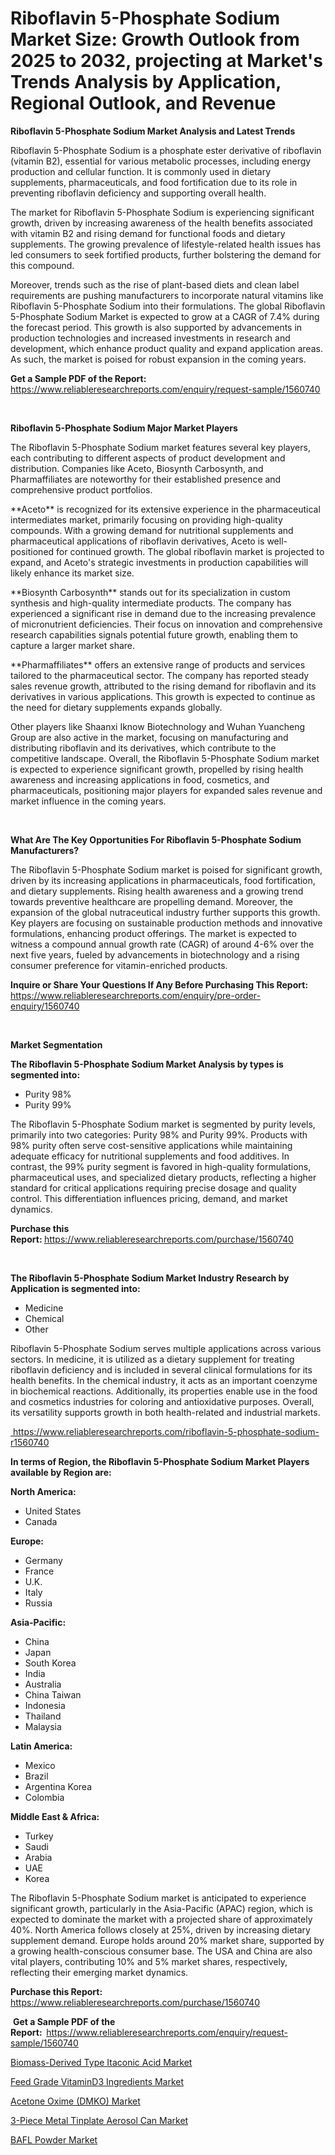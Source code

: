 <p><h1>Riboflavin 5-Phosphate Sodium Market Size: Growth Outlook from 2025 to 2032, projecting at Market's Trends Analysis by Application, Regional Outlook, and Revenue</h1></p><p><strong>Riboflavin 5-Phosphate Sodium Market Analysis and Latest Trends</strong></p>
<p><p>Riboflavin 5-Phosphate Sodium is a phosphate ester derivative of riboflavin (vitamin B2), essential for various metabolic processes, including energy production and cellular function. It is commonly used in dietary supplements, pharmaceuticals, and food fortification due to its role in preventing riboflavin deficiency and supporting overall health.</p><p>The market for Riboflavin 5-Phosphate Sodium is experiencing significant growth, driven by increasing awareness of the health benefits associated with vitamin B2 and rising demand for functional foods and dietary supplements. The growing prevalence of lifestyle-related health issues has led consumers to seek fortified products, further bolstering the demand for this compound. </p><p>Moreover, trends such as the rise of plant-based diets and clean label requirements are pushing manufacturers to incorporate natural vitamins like Riboflavin 5-Phosphate Sodium into their formulations. The global Riboflavin 5-Phosphate Sodium Market is expected to grow at a CAGR of 7.4% during the forecast period. This growth is also supported by advancements in production technologies and increased investments in research and development, which enhance product quality and expand application areas. As such, the market is poised for robust expansion in the coming years.</p></p>
<p><strong>Get a Sample PDF of the Report:&nbsp;</strong> <a href="https://www.reliableresearchreports.com/enquiry/request-sample/1560740?utm_campaign=112&utm_medium=2&utm_source=Github&utm_content=ia&utm_term=01022025&utm_id=riboflavin-5-phosphate-sodium">https://www.reliableresearchreports.com/enquiry/request-sample/1560740</a></p>
<p>&nbsp;</p>
<p><strong>Riboflavin 5-Phosphate Sodium Major Market Players</strong></p>
<p><p>The Riboflavin 5-Phosphate Sodium market features several key players, each contributing to different aspects of product development and distribution. Companies like Aceto, Biosynth Carbosynth, and Pharmaffiliates are noteworthy for their established presence and comprehensive product portfolios.</p><p>**Aceto** is recognized for its extensive experience in the pharmaceutical intermediates market, primarily focusing on providing high-quality compounds. With a growing demand for nutritional supplements and pharmaceutical applications of riboflavin derivatives, Aceto is well-positioned for continued growth. The global riboflavin market is projected to expand, and Aceto's strategic investments in production capabilities will likely enhance its market size.</p><p>**Biosynth Carbosynth** stands out for its specialization in custom synthesis and high-quality intermediate products. The company has experienced a significant rise in demand due to the increasing prevalence of micronutrient deficiencies. Their focus on innovation and comprehensive research capabilities signals potential future growth, enabling them to capture a larger market share.</p><p>**Pharmaffiliates** offers an extensive range of products and services tailored to the pharmaceutical sector. The company has reported steady sales revenue growth, attributed to the rising demand for riboflavin and its derivatives in various applications. This growth is expected to continue as the need for dietary supplements expands globally.</p><p>Other players like Shaanxi Iknow Biotechnology and Wuhan Yuancheng Group are also active in the market, focusing on manufacturing and distributing riboflavin and its derivatives, which contribute to the competitive landscape. Overall, the Riboflavin 5-Phosphate Sodium market is expected to experience significant growth, propelled by rising health awareness and increasing applications in food, cosmetics, and pharmaceuticals, positioning major players for expanded sales revenue and market influence in the coming years.</p></p>
<p>&nbsp;</p>
<p><strong>What Are The Key Opportunities For Riboflavin 5-Phosphate Sodium Manufacturers?</strong></p>
<p><p>The Riboflavin 5-Phosphate Sodium market is poised for significant growth, driven by its increasing applications in pharmaceuticals, food fortification, and dietary supplements. Rising health awareness and a growing trend towards preventive healthcare are propelling demand. Moreover, the expansion of the global nutraceutical industry further supports this growth. Key players are focusing on sustainable production methods and innovative formulations, enhancing product offerings. The market is expected to witness a compound annual growth rate (CAGR) of around 4-6% over the next five years, fueled by advancements in biotechnology and a rising consumer preference for vitamin-enriched products.</p></p>
<p><strong>Inquire or Share Your Questions If Any Before Purchasing This Report:</strong> <a href="https://www.reliableresearchreports.com/enquiry/pre-order-enquiry/1560740?utm_campaign=112&utm_medium=2&utm_source=Github&utm_content=ia&utm_term=01022025&utm_id=riboflavin-5-phosphate-sodium">https://www.reliableresearchreports.com/enquiry/pre-order-enquiry/1560740</a></p>
<p>&nbsp;</p>
<p><strong>Market Segmentation</strong></p>
<p><strong>The Riboflavin 5-Phosphate Sodium Market Analysis by types is segmented into:</strong></p>
<p><ul><li>Purity 98%</li><li>Purity 99%</li></ul></p>
<p><p>The Riboflavin 5-Phosphate Sodium market is segmented by purity levels, primarily into two categories: Purity 98% and Purity 99%. Products with 98% purity often serve cost-sensitive applications while maintaining adequate efficacy for nutritional supplements and food additives. In contrast, the 99% purity segment is favored in high-quality formulations, pharmaceutical uses, and specialized dietary products, reflecting a higher standard for critical applications requiring precise dosage and quality control. This differentiation influences pricing, demand, and market dynamics.</p></p>
<p><strong>Purchase this Report:&nbsp;</strong><a href="https://www.reliableresearchreports.com/purchase/1560740?utm_campaign=112&utm_medium=2&utm_source=Github&utm_content=ia&utm_term=01022025&utm_id=riboflavin-5-phosphate-sodium">https://www.reliableresearchreports.com/purchase/1560740</a></p>
<p>&nbsp;</p>
<p><strong>The Riboflavin 5-Phosphate Sodium Market Industry Research by Application is segmented into:</strong></p>
<p><ul><li>Medicine</li><li>Chemical</li><li>Other</li></ul></p>
<p><p>Riboflavin 5-Phosphate Sodium serves multiple applications across various sectors. In medicine, it is utilized as a dietary supplement for treating riboflavin deficiency and is included in several clinical formulations for its health benefits. In the chemical industry, it acts as an important coenzyme in biochemical reactions. Additionally, its properties enable use in the food and cosmetics industries for coloring and antioxidative purposes. Overall, its versatility supports growth in both health-related and industrial markets.</p></p>
<p><a href="https://www.reliableresearchreports.com/riboflavin-5-phosphate-sodium-r1560740?utm_campaign=112&utm_medium=2&utm_source=Github&utm_content=ia&utm_term=01022025&utm_id=riboflavin-5-phosphate-sodium">&nbsp;https://www.reliableresearchreports.com/riboflavin-5-phosphate-sodium-r1560740</a></p>
<p><strong>In terms of Region, the Riboflavin 5-Phosphate Sodium Market Players available by Region are:</strong></p>
<p>
    <p> <strong> North America: </strong>
        <ul>
            <li>United States</li>
            <li>Canada</li>
        </ul>
        </p> 
    <p> <strong> Europe: </strong>
        <ul>
            <li>Germany</li>
            <li>France</li>
            <li>U.K.</li>
            <li>Italy</li>
            <li>Russia</li>
        </ul>
        </p> 
    <p> <strong> Asia-Pacific: </strong>
        <ul>
            <li>China</li>
            <li>Japan</li>
            <li>South Korea</li>
            <li>India</li>
            <li>Australia</li>
            <li>China Taiwan</li>
            <li>Indonesia</li>
            <li>Thailand</li>
            <li>Malaysia</li>
        </ul>
        </p> 
    <p> <strong> Latin America: </strong>
        <ul>
            <li>Mexico</li>
            <li>Brazil</li>
            <li>Argentina Korea</li>
            <li>Colombia</li>
        </ul>
        </p> 
    <p> <strong> Middle East & Africa: </strong>
        <ul>
            <li>Turkey</li>
            <li>Saudi</li>
            <li>Arabia</li>
            <li>UAE</li>
            <li>Korea</li>
        </ul>
    </p>
    </p>
<p><p>The Riboflavin 5-Phosphate Sodium market is anticipated to experience significant growth, particularly in the Asia-Pacific (APAC) region, which is expected to dominate the market with a projected share of approximately 40%. North America follows closely at 25%, driven by increasing dietary supplement demand. Europe holds around 20% market share, supported by a growing health-conscious consumer base. The USA and China are also vital players, contributing 10% and 5% market shares, respectively, reflecting their emerging market dynamics.</p></p>
<p><strong>Purchase this Report: </strong><a href="https://www.reliableresearchreports.com/purchase/1560740?utm_campaign=112&utm_medium=2&utm_source=Github&utm_content=ia&utm_term=01022025&utm_id=riboflavin-5-phosphate-sodium">https://www.reliableresearchreports.com/purchase/1560740</a></p>
<p>&nbsp;<strong>Get a Sample PDF of the Report:&nbsp;&nbsp;</strong><a href="https://www.reliableresearchreports.com/enquiry/request-sample/1560740?utm_campaign=112&utm_medium=2&utm_source=Github&utm_content=ia&utm_term=01022025&utm_id=riboflavin-5-phosphate-sodium">https://www.reliableresearchreports.com/enquiry/request-sample/1560740</a></p>
<p><strong></strong></p>
<p><p><a href="https://github.com/boitafbg/Market-Research-Report-List-1/blob/main/biomass-derived-type-itaconic-acid-market.md?utm_campaign=112&utm_medium=2&utm_source=Github&utm_content=ia&utm_term=01022025&utm_id=riboflavin-5-phosphate-sodium">Biomass-Derived Type Itaconic Acid Market</a></p><p><a href="https://github.com/laajzervo/Market-Research-Report-List-1/blob/main/feed-grade-vitamind3-ingredients-market.md?utm_campaign=112&utm_medium=2&utm_source=Github&utm_content=ia&utm_term=01022025&utm_id=riboflavin-5-phosphate-sodium">Feed Grade VitaminD3 Ingredients Market</a></p><p><a href="https://github.com/qetelosooya/Market-Research-Report-List-1/blob/main/acetone-oxime-dmko-market.md?utm_campaign=112&utm_medium=2&utm_source=Github&utm_content=ia&utm_term=01022025&utm_id=riboflavin-5-phosphate-sodium">Acetone Oxime (DMKO) Market</a></p><p><a href="https://github.com/yazminwollma30/Market-Research-Report-List-1/blob/main/3-piece-metal-tinplate-aerosol-can-market.md?utm_campaign=112&utm_medium=2&utm_source=Github&utm_content=ia&utm_term=01022025&utm_id=riboflavin-5-phosphate-sodium">3-Piece Metal Tinplate Aerosol Can Market</a></p><p><a href="https://github.com/curinbucan9/Market-Research-Report-List-1/blob/main/bafl-powder-market.md?utm_campaign=112&utm_medium=2&utm_source=Github&utm_content=ia&utm_term=01022025&utm_id=riboflavin-5-phosphate-sodium">BAFL Powder Market</a></p></p>